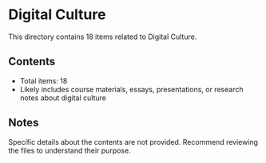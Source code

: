 # Digital Culture

This directory contains 18 items related to Digital Culture.

## Contents
- Total items: 18
- Likely includes course materials, essays, presentations, or research notes about digital culture

## Notes
Specific details about the contents are not provided. 
Recommend reviewing the files to understand their purpose.
